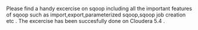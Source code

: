Please find a handy excercise on sqoop including all the important features of sqoop 
such as import,export,parameterized sqoop,sqoop job creation etc . The excercise has been succesfully done on Cloudera 5.4 .
